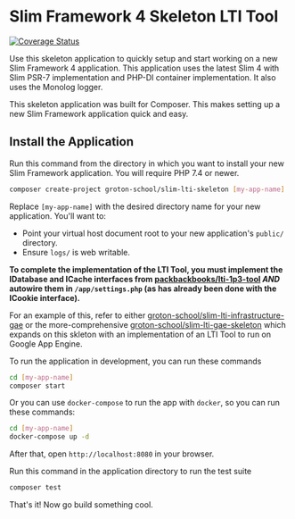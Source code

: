 # Slim Framework 4 Skeleton LTI Tool

[![Coverage Status](https://coveralls.io/repos/github/groton-school/slim-lti-skeleton/badge.svg?branch=master)](https://coveralls.io/github/groton-school/slim-lti-skeleton?branch=master)

Use this skeleton application to quickly setup and start working on a new Slim Framework 4 application. This application uses the latest Slim 4 with Slim PSR-7 implementation and PHP-DI container implementation. It also uses the Monolog logger.

This skeleton application was built for Composer. This makes setting up a new Slim Framework application quick and easy.

## Install the Application

Run this command from the directory in which you want to install your new Slim Framework application. You will require PHP 7.4 or newer.

```bash
composer create-project groton-school/slim-lti-skeleton [my-app-name]
```

Replace `[my-app-name]` with the desired directory name for your new application. You'll want to:

* Point your virtual host document root to your new application's `public/` directory.
* Ensure `logs/` is web writable.

**To complete the implementation of the LTI Tool, you must implement the IDatabase and ICache interfaces from [packbackbooks/lti-1p3-tool](https://github.com/packbackbooks/lti-1-3-php-library/wiki/Laravel-Implementation-Guide#cache) _AND_ autowire them in `/app/settings.php` (as has already been done with the ICookie interface).**

For an example of this, refer to either [groton-school/slim-lti-infrastructure-gae](https://github.com/groton-school/lti.slim-lti-infrastructure-gae) or the more-comprehensive [groton-school/slim-lti-gae-skeleton](https://github.com/groton-school/slim-lti-gae-skeleton) which expands on this skleton with an implementation of an LTI Tool to run on Google App Engine.

To run the application in development, you can run these commands 

```bash
cd [my-app-name]
composer start
```

Or you can use `docker-compose` to run the app with `docker`, so you can run these commands:
```bash
cd [my-app-name]
docker-compose up -d
```
After that, open `http://localhost:8080` in your browser.

Run this command in the application directory to run the test suite

```bash
composer test
```

That's it! Now go build something cool.

